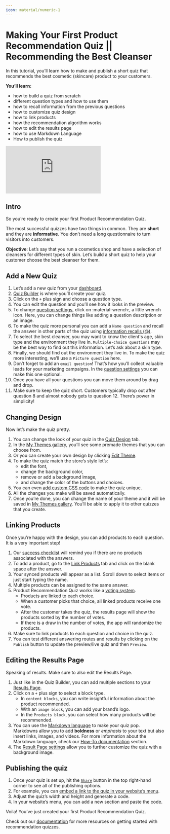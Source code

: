 ```yaml
---
icon: material/numeric-1
---
```


# Making Your First Product Recommendation Quiz || Recommending the Best Cleanser

In this tutorial, you’ll learn how to make and publish a short quiz that recommends the best cosmetic (skincare) product to your customers.

**You’ll learn:**

- how to build a quiz from scratch
- different question types and how to use them
- how to recall information from the previous questions
- how to customize quiz design
- how to link products
- how the recommendation algorithm works
- how to edit the results page
- how to use Markdown Language
- How to publish the quiz

<div class="videoWrapper">
<iframe src="https://www.youtube.com/embed/nVR8slJPSpY?si=6l2Vvz7i73IpJqzB" frameborder="0" allow="accelerometer; autoplay; clipboard-write; encrypted-media; gyroscope; picture-in-picture" allowfullscreen></iframe>
</div>

## Intro

So you’re ready to create your first Product Recommendation Quiz. 

The most successful quizzes have two things in common. They are **short** and they are **informative**. You don’t need a long questionnaire to turn visitors into customers. 

**Objective**: Let’s say that you run a cosmetics shop and have a selection of cleansers for different types of skin. Let’s build a short quiz to help your customer choose the best cleanser for them.

## Add a New Quiz

1. Let’s add a new quiz from your [dashboard](/reference/dashboard/).
2. [Quiz Builder](/reference/quiz-builder/) is where you’ll create your quiz. 
3. Click on the `+` plus sign and choose a question type. 
4. You can edit the question and you’ll see how it looks in the preview.
5. To change [question settings](/reference/quiz-builder/questions/#question-settings), click on :material-wrench:, a little wrench icon. Here, you can change things like adding a question description or an image.
6. To make the quiz more personal you can add a `Name question` and recall the answer in other parts of the quiz using [information recalls (@)](/how-to-guides/use-information-recalls/).
7. To select the best cleanser, you may want to know the client's age, skin type and the environment they live in. `Multiple-choice questions` may be the best way to find out this information. Let’s ask about a skin type. 
8. Finally, we should find out the environment they live in. To make the quiz more interesting, we’ll use a `Picture question` here. 
9. Don’t forget to add an `email question`! That’s how you’ll collect valuable leads for your marketing campaigns. In the [question settings](/reference/quiz-builder/questions/#question-settings) you can make this one optional.
10. Once you have all your questions you can move them around by drag and drop. 
11. Make sure to keep the quiz short. Customers typically drop out after question 8 and almost nobody gets to question 12. There’s power in simplicity!

## Changing Design

Now let’s make the quiz pretty. 

1. You can change the look of your quiz in the [Quiz Design](/reference/quiz-builder/quiz-design/) tab.
2. In the [My Themes gallery](/reference/quiz-builder/quiz-design/#my-themes), you’ll see some premade themes that you can choose from.
3. Or you can create your own design by clicking [Edit Theme](/reference/quiz-builder/quiz-design/#edit-theme).
4. To make the quiz match the store’s style let’s:
    - edit the font, 
    - change the background color, 
    - remove or add a background image, 
    - and change the color of the buttons and choices. 
5. You can even [add custom CSS code](/how-to-guides/customize-quiz-design/#add-custom-css-code) to make the quiz unique.
6. All the changes you make will be saved automatically.
7. Once you’re done, you can change the name of your theme and it will be saved in [My Themes gallery](/reference/quiz-builder/quiz-design/#my-themes). You’ll be able to apply it to other quizzes that you create.

## Linking Products

Once you’re happy with the design, you can add products to each question. It is a very important step! 

1. Our [success checklist](/reference/dashboard/#success-checklist) will remind you if there are no products associated with the answers.
2. To add a product, go to the [Link Products](/reference/quiz-builder/link-products/) tab and click on the blank space after the answer.
3. Your synced products will appear as a list. Scroll down to select items or just start typing the name.
4. Multiple products can be assigned to the same answer.
5. Product Recommendation Quiz works like a [voting system](/how-to-guides/recommend-products/). 
    - Products are linked to each choice. 
    - When a customer picks that choice, all linked products receive one vote.
    - After the customer takes the quiz, the results page will show the products sorted by the number of votes.
    - If there is a draw in the number of votes, the app will randomize the products.
6. Make sure to link products to each question and choice in the quiz. 
7. You can test different answering routes and results by clicking on the `Publish` button to update the preview/live quiz and then `Preview`.

## Editing the Results Page

Speaking of results. Make sure to also edit the Results Page.

1. Just like in the Quiz Builder, you can add multiple sections to your [Results Page](/reference/quiz-builder/results-page/). 
2. Click on a `+` plus sign to select a block type. 
    - In `content blocks`, you can write insightful information about the product recommended.
    - With an `image block`, you can add your brand’s logo.
    - In the `Products block`, you can select how many products will be recommended. 
3. You can use the [Markdown language](/how-to-guides/use-markdown/) to make your quiz pop. Markdowns allow you to add **boldness** or *emphasis* to your text but also insert links, images, and videos. For more information about the Markdown language, check our [How-To documentation](/how-to-guides/) section.
4. The [Result Page settings](/reference/quiz-builder/results-page/-settings) allow you to further customize the quiz with a background image.

## Publishing the quiz

1. Once your quiz is set up, hit the [`Share`](/reference/quiz-builder/share-publish/) button in the top right-hand corner to see all of the publishing options.
2. For example, you can [embed a link to the quiz in your website’s menu](/how-to-guides/publish-quiz-link#link-popup-in-website-menu).
3. Adjust the quiz’s width and height and generate a code. 
4. In your website’s menu, you can add a new section and paste the code. 

Voila!  You’ve just created your first Product Recommendation Quiz. 


Check out our [documentation](/) for more resources on getting started with recommendation quizzes.
